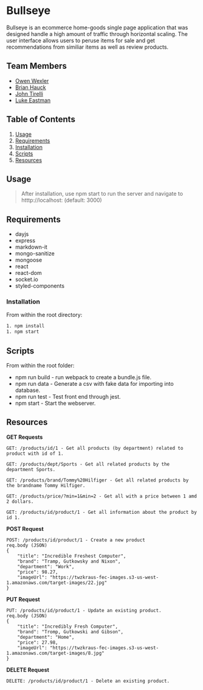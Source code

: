 # Bullseye
Bullseye is an ecommerce home-goods single page application that was designed handle a high amount of traffic through horizontal scaling. The user interface allows users to peruse items for sale and get recommendations from similiar items as well as review products.


## Team Members

  - [Owen Wexler](https://www.linkedin.com/in/owen-wexler/)
  - [Brian Hauck](https://www.linkedin.com/in/brian-hauck-a554ba1bb/)
  - [John Tirelli](https://www.linkedin.com/in/john-tirelli/)
  - [Luke Eastman](http://linkedin.com/in/luke-eastman/)

## Table of Contents

1. [Usage](#usage)
1. [Requirements](#requirements)
1. [Installation](#installation)
1. [Scripts](#scripts)
1. [Resources](#resources)

## Usage
> After installation, use npm start to run the server and navigate to htttp://localhost:<your port> (default: 3000)

## Requirements

- dayjs
- express
- markdown-it
- mongo-sanitize
- mongoose
- react
- react-dom
- socket.io
- styled-components

### Installation

From within the root directory:

```sh
1. npm install
1. npm start
```

## Scripts
From within the root folder:
- npm run build - run webpack to create a bundle.js file.
- npm run data - Generate a csv with fake data for importing into database.
- npm run test - Test front end through jest.
- npm start - Start the webserver.

## Resources

**GET Requests**
```
GET: /products/id/1 - Get all products (by department) related to product with id of 1.
```
```
GET: /products/dept/Sports - Get all related products by the department Sports.
```
```
GET: /products/brand/Tommy%20Hilfiger - Get all related products by the brandname Tommy Hilfiger.
```
```
GET: /products/price/?min=1&min=2 - Get all with a price between 1 amd 2 dollars.
```
```
GET: /products/id/product/1 - Get all information about the product by id 1.
```
**POST Request**
```
POST: /products/id/product/1 - Create a new product
req.body (JSON)
{
    "title": "Incredible Freshest Computer",
    "brand": "Tramp, Gutkowsky and Nixon",
    "department": "Work",
    "price": 98.27,
    "imageUrl": "https://twzkraus-fec-images.s3-us-west-1.amazonaws.com/target-images/22.jpg"
}
```
**PUT Request**
```
PUT: /products/id/product/1 - Update an existing product.
req.body (JSON)
{
    "title": "Incredibly Fresh Computer",
    "brand": "Tromp, Gutkowski and Gibson",
    "department": "Home",
    "price": 27.98,
    "imageUrl": "https://twzkraus-fec-images.s3-us-west-1.amazonaws.com/target-images/8.jpg"
}
```
**DELETE Request**
```
DELETE: /products/id/product/1 - Delete an existing product.
```
